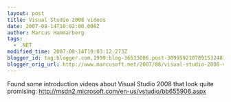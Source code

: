 ```yaml
---
layout: post
title: Visual Studio 2008 videos
date: 2007-08-14T10:02:00.000Z
author: Marcus Hammarberg
tags:
  - .NET
modified_time: 2007-08-14T10:03:12.273Z
blogger_id: tag:blogger.com,1999:blog-36533086.post-3099592107891532481
blogger_orig_url: http://www.marcusoft.net/2007/08/visual-studio-2008-videos.html
---
```


Found some introduction videos about Visual Studio 2008 that look quite
promising: <http://msdn2.microsoft.com/en-us/vstudio/bb655906.aspx>
